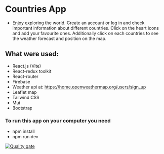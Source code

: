 # Countries App

- Enjoy exploring the world. Create an account or log in and check important information about different countries. Click on the heart icons and add your favourite ones. Additionally click on each countries to see the weather forecast and position on the map.

## What were used:

- React.js (Vite)
- React-redux toolkit
- React-router
- Firebase
- Weather api at: https://home.openweathermap.org/users/sign_up
- Leaflet map
- Tailwind CSS
- Mui
- Bootstrap


### To run this app on your computer you need

 - npm install
 - npm run dev

[![Quality gate](https://sonarcloud.io/api/project_badges/quality_gate?project=AlonaCh_countriesAppBC)](https://sonarcloud.io/summary/new_code?id=AlonaCh_countriesAppBC)